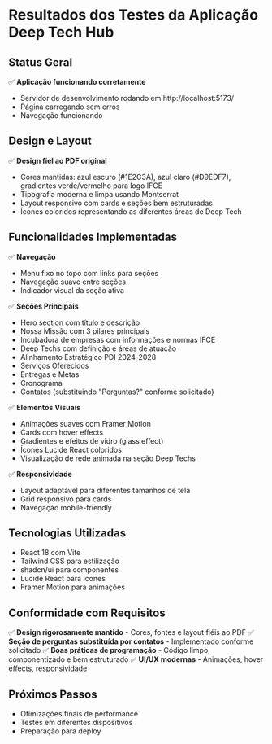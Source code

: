 # Resultados dos Testes da Aplicação Deep Tech Hub

## Status Geral
✅ **Aplicação funcionando corretamente**
- Servidor de desenvolvimento rodando em http://localhost:5173/
- Página carregando sem erros
- Navegação funcionando

## Design e Layout
✅ **Design fiel ao PDF original**
- Cores mantidas: azul escuro (#1E2C3A), azul claro (#D9EDF7), gradientes verde/vermelho para logo IFCE
- Tipografia moderna e limpa usando Montserrat
- Layout responsivo com cards e seções bem estruturadas
- Ícones coloridos representando as diferentes áreas de Deep Tech

## Funcionalidades Implementadas
✅ **Navegação**
- Menu fixo no topo com links para seções
- Navegação suave entre seções
- Indicador visual da seção ativa

✅ **Seções Principais**
- Hero section com título e descrição
- Nossa Missão com 3 pilares principais
- Incubadora de empresas com informações e normas IFCE
- Deep Techs com definição e áreas de atuação
- Alinhamento Estratégico PDI 2024-2028
- Serviços Oferecidos
- Entregas e Metas
- Cronograma
- Contatos (substituindo "Perguntas?" conforme solicitado)

✅ **Elementos Visuais**
- Animações suaves com Framer Motion
- Cards com hover effects
- Gradientes e efeitos de vidro (glass effect)
- Ícones Lucide React coloridos
- Visualização de rede animada na seção Deep Techs

✅ **Responsividade**
- Layout adaptável para diferentes tamanhos de tela
- Grid responsivo para cards
- Navegação mobile-friendly

## Tecnologias Utilizadas
- React 18 com Vite
- Tailwind CSS para estilização
- shadcn/ui para componentes
- Lucide React para ícones
- Framer Motion para animações

## Conformidade com Requisitos
✅ **Design rigorosamente mantido** - Cores, fontes e layout fiéis ao PDF
✅ **Seção de perguntas substituída por contatos** - Implementado conforme solicitado
✅ **Boas práticas de programação** - Código limpo, componentizado e bem estruturado
✅ **UI/UX modernas** - Animações, hover effects, responsividade

## Próximos Passos
- Otimizações finais de performance
- Testes em diferentes dispositivos
- Preparação para deploy
